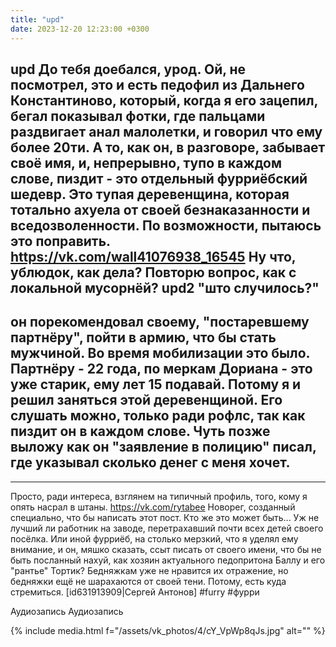 ```yaml
---
title: "upd"
date: 2023-12-20 12:23:00 +0300
---
```


upd
До тебя доебался, урод.
Ой, не посмотрел, это и есть педофил из Дальнего Константиново, который, когда я его зацепил, бегал показывал фотки, где пальцами раздвигает анал малолетки, и говорил что ему более 20ти.
А то, как он, в разговоре, забывает своё имя, и, непрерывно, тупо в каждом слове, пиздит - это отдельный фурриёбский шедевр. Это тупая деревенщина, которая тотально ахуела от своей безнаказанности и вседозволенности. По возможности, пытаюсь это поправить.
https://vk.com/wall41076938_16545
Ну что, ублюдок, как дела? Повторю вопрос, как с локальной мусорнёй?
upd2 "што случилось?"
-
он порекомендовал своему, "постаревшему партнёру", пойти в армию, что бы стать мужчиной. Во время мобилизации это было. Партнёру - 22 года, по меркам Дориана - это уже старик, ему лет 15 подавай.
Потому я и решил заняться этой деревенщиной. Его слушать можно, только ради рофлс, так как пиздит он в каждом слове. Чуть позже выложу как он "заявление в полицию" писал, где указывал сколько денег с меня хочет.
-
---
Просто, ради интереса, взглянем на типичный профиль, того, кому я опять насрал в штаны.
https://vk.com/rytabee
Новорег, созданный специально, что бы написать этот пост. Кто же это может быть... Уж не лучший ли работник на заводе, перетрахавший почти всех детей своего посёлка.
Или иной фурриёб, на столько мерзкий, что я уделял ему внимание, и он, мяшко сказать, ссыт писать от своего имени, что бы не быть посланный нахуй, как хозяин актуального педопритона Баллу и его "рантье" Тортик?
Бедняжкам уже не нравится их отражение, но бедняжки ещё не шарахаются от своей тени. Потому, есть куда стремиться.
[id631913909|Сергей Антонов]
#furry #фурри

Аудиозапись
Аудиозапись

{% include media.html f="/assets/vk_photos/4/cY_VpWp8qJs.jpg" alt="" %}
